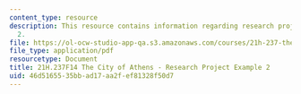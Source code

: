```yaml
---
content_type: resource
description: This resource contains information regarding research project example
  2.
file: https://ol-ocw-studio-app-qa.s3.amazonaws.com/courses/21h-237-the-city-of-athens-in-the-age-of-pericles-fall-2014/46d5165535bbad17aa2fef81328f50d7_MIT21H_237F14_PanathGames.pdf
file_type: application/pdf
resourcetype: Document
title: 21H.237F14 The City of Athens - Research Project Example 2
uid: 46d51655-35bb-ad17-aa2f-ef81328f50d7
---
```

